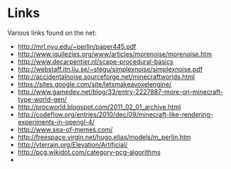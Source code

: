 # Links #

Various links found on the net:
  * http://mrl.nyu.edu/~perlin/paper445.pdf
  * http://www.iquilezles.org/www/articles/morenoise/morenoise.htm
  * http://www.decarpentier.nl/scape-procedural-basics
  * http://webstaff.itn.liu.se/~stegu/simplexnoise/simplexnoise.pdf
  * http://accidentalnoise.sourceforge.net/minecraftworlds.html
  * https://sites.google.com/site/letsmakeavoxelengine/
  * http://www.gamedev.net/blog/33/entry-2227887-more-on-minecraft-type-world-gen/
  * http://procworld.blogspot.com/2011_02_01_archive.html
  * http://codeflow.org/entries/2010/dec/09/minecraft-like-rendering-experiments-in-opengl-4/
  * http://www.sea-of-memes.com/
  * http://freespace.virgin.net/hugo.elias/models/m_perlin.htm
  * http://vterrain.org/Elevation/Artificial/
  * http://pcg.wikidot.com/category-pcg-algorithms
  * 